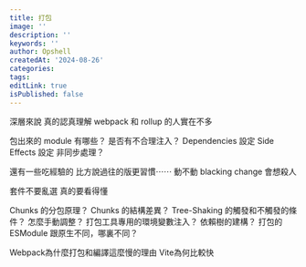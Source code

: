 ```yaml
---
title: 打包
image: ''
description: ''
keywords: ''
author: Opshell
createdAt: '2024-08-26'
categories:
tags:
editLink: true
isPublished: false
---
```

深層來說
真的認真理解 webpack 和 rollup 的人實在不多

包出來的 module 有哪些？
是否有不合理注入？
Dependencies 設定
Side Effects 設定
非同步處理？

還有一些吃經驗的
比方說過往的版更習慣⋯⋯
動不動 blacking change 會想殺人

套件不要亂選
真的要看得懂

Chunks 的分包原理？
Chunks 的結構差異？
Tree-Shaking 的觸發和不觸發的條件？
怎麼手動調整？
打包工具專用的環境變數注入？
依賴樹的建構？
打包的 ESModule 跟原生不同，哪裏不同？

Webpack為什麼打包和編譯這麼慢的理由
Vite為何比較快
